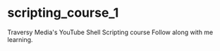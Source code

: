# scripting_course_1
Traversy Media's YouTube Shell Scripting course
Follow along with me learning.
